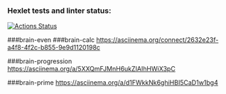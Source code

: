 ### Hexlet tests and linter status:
[![Actions Status](https://github.com/AlekDyai/frontend-project-44/actions/workflows/hexlet-check.yml/badge.svg)](https://github.com/AlekDyai/frontend-project-44/actions)

###brain-even
###brain-calc
https://asciinema.org/connect/2632e23f-a4f8-4f2c-b855-9e9d1120198c

###brain-progression
https://asciinema.org/a/5XXQmFJMnH6ukZIAIhHWiX3pC

###brain-prime
https://asciinema.org/a/d1FWkkNk6ghiHBI5CaD1w1bg4